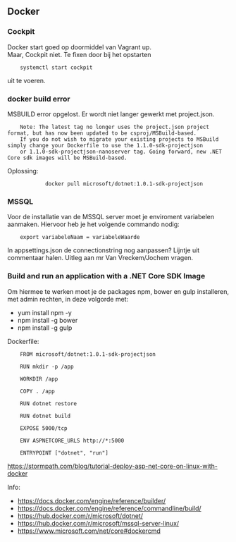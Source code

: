## Docker  
### Cockpit
Docker start goed op doormiddel van Vagrant up.  
Maar, Cockpit niet. Te fixen door bij het opstarten
        
        systemctl start cockpit
        
uit te voeren.  

### docker build error
MSBUILD error opgelost. Er wordt niet langer gewerkt met project.json.

        Note: The latest tag no longer uses the project.json project format, but has now been updated to be csproj/MSBuild-based.  
        If you do not wish to migrate your existing projects to MSBuild simply change your Dockerfile to use the 1.1.0-sdk-projectjson  
        or 1.1.0-sdk-projectjson-nanoserver tag. Going forward, new .NET Core sdk images will be MSBuild-based.
        
Oplossing:
                
                docker pull microsoft/dotnet:1.0.1-sdk-projectjson
                
### MSSQL

Voor de installatie van de MSSQL server moet je enviroment variabelen aanmaken.
Hiervoor heb je het volgende commando nodig:

        export variabeleNaam = variabeleWaarde
        
In appsettings.json de connectionstring nog aanpassen?
Lijntje uit commentaar halen.
Uitleg aan mr Van Vreckem/Jochem vragen.

### Build and run an application with a .NET Core SDK Image  

Om hiermee te werken moet je de packages npm, bower en gulp installeren, met admin rechten, in deze volgorde met:
* yum install npm -y 
* npm install -g bower  
* npm install -g gulp  

Dockerfile:
        
        FROM microsoft/dotnet:1.0.1-sdk-projectjson

        RUN mkdir -p /app

        WORKDIR /app

        COPY . /app

        RUN dotnet restore

        RUN dotnet build

        EXPOSE 5000/tcp

        ENV ASPNETCORE_URLS http://*:5000
        
        ENTRYPOINT ["dotnet", "run"]

        
https://stormpath.com/blog/tutorial-deploy-asp-net-core-on-linux-with-docker


Info:  
* https://docs.docker.com/engine/reference/builder/
* https://docs.docker.com/engine/reference/commandline/build/
* https://hub.docker.com/r/microsoft/dotnet/
* https://hub.docker.com/r/microsoft/mssql-server-linux/
* https://www.microsoft.com/net/core#dockercmd
